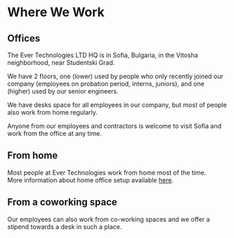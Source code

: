 # Where We Work

## Offices

The Ever Technologies LTD HQ is in Sofia, Bulgaria, in the Vitosha neighborhood, near Studentski Grad.

We have 2 floors, one (lower) used by people who only recently joined our company (employees on probation period, interns, juniors),
and one (higher) used by our senior engineers.

We have desks space for all employees in our company, but most of people also work from home regularly.

Anyone from our employees and contractors is welcome to visit Sofia and work from the office at any time.

## From home

Most people at Ever Technologies work from home most of the time.  
More information about home office setup available [here](https://github.com/ever-co/handbook/blob/master/benefits-and-perks.md#home-office-set-up).

## From a coworking space

Our employees can also work from co-working spaces and we offer a stipend towards a desk in such a place.
